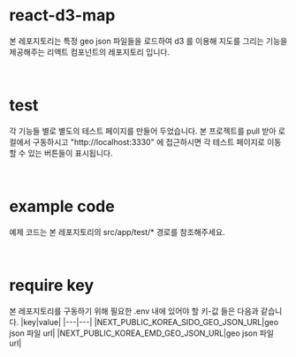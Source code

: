 # react-d3-map
본 레포지토리는 특정 geo json 파일들을 로드하여 d3 를 이용해 지도를 그리는 기능을 제공해주는 리액트 컴포넌트의 레포지토리 입니다.

<br />

# test
각 기능들 별로 별도의 테스트 페이지를 만들어 두었습니다. 본 프로젝트를 pull 받아 로컬에서 구동하시고 "http://localhost:3330" 에 접근하시면 각 테스트 페이지로 이동할 수 있는 버튼들이 표시됩니다.

<br />

# example code
예제 코드는 본 레포지토리의 src/app/test/* 경로를 참조해주세요.

<br />

# require key
본 레포지토리를 구동하기 위해 필요한 .env 내에 있어야 할 키-값 들은 다음과 같습니다. 
|key|value|
|---|---|
|NEXT_PUBLIC_KOREA_SIDO_GEO_JSON_URL|geo json 파일 url|
|NEXT_PUBLIC_KOREA_EMD_GEO_JSON_URL|geo json 파일 url|
